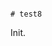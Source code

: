                                                                                                                                                                                             # test8

Init.
